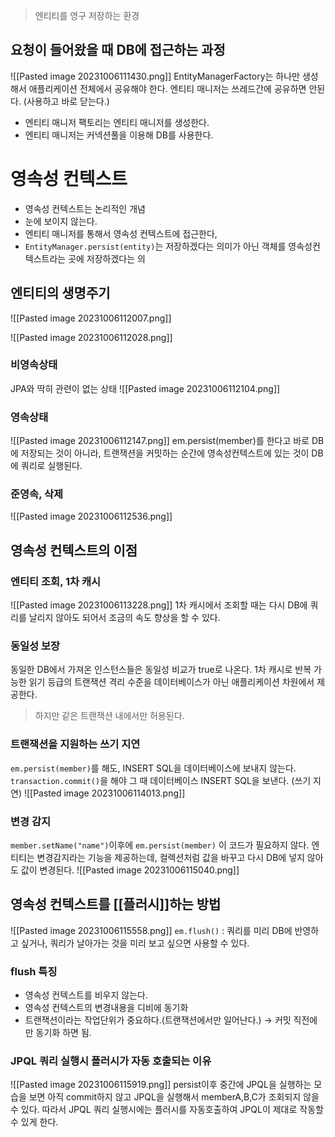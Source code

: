 >엔티티를 영구 저장하는 환경

## 요청이 들어왔을 때 DB에 접근하는 과정
![[Pasted image 20231006111430.png]]
EntityManagerFactory는 하나만 생성해서 애플리케이션 전체에서 공유해야 한다.
엔티티 매니저는 쓰레드간에 공유하면 안된다. (사용하고 바로 닫는다.)
- 엔티티 매니저 팩토리는 엔티티 매니저를 생성한다.
- 엔티티 매니저는 커넥션풀을 이용해 DB를 사용한다.

# 영속성 컨텍스트
- 영속성 컨텍스트는 논리적인 개념
- 눈에 보이지 않는다.
- 엔티티 매니저를 통해서 영속성 컨텍스트에 접근한다,
- `EntityManager.persist(entity)`는 저장하겠다는 의미가 아닌 객체를 영속성컨텍스트라는 곳에 저장하겠다는 의

## 엔티티의 생명주기
![[Pasted image 20231006112007.png]]

![[Pasted image 20231006112028.png]]

### 비영속상태
JPA와 딱히 관련이 없는 상태
![[Pasted image 20231006112104.png]]
### 영속상태
![[Pasted image 20231006112147.png]]
em.persist(member)를 한다고 바로 DB에 저장되는 것이 아니라,
트랜잭션을 커밋하는 순간에 영속성컨텍스트에 있는 것이 DB에 쿼리로 실행된다.

### 준영속, 삭제
![[Pasted image 20231006112536.png]]

## 영속성 컨텍스트의 이점

### 엔티티 조회, 1차 캐시
![[Pasted image 20231006113228.png]]
1차 캐시에서 조회할 때는 다시 DB에 쿼리를 날리지 않아도 되어서 조금의 속도 향상을 할 수 있다. 
### 동일성 보장
동일한 DB에서 가져온 인스턴스들은 동일성 비교가 true로 나온다.
1차 캐시로 반복 가능한 읽기 등급의 트랜잭션 격리 수준을 데이터베이스가 아닌 애플리케이션 차원에서 제공한다. 
> 하지만 같은 트랜잭션 내에서만 허용된다.
### 트랜잭션을 지원하는 쓰기 지연
`em.persist(member)`를 해도, INSERT SQL을 데이터베이스에 보내지 않는다.
`transaction.commit()`을 해야 그 때 데이터베이스 INSERT SQL을 보낸다. (쓰기 지연)
![[Pasted image 20231006114013.png]]
### 변경 감지
`member.setName("name")`이후에 
`em.persist(member)` 이 코드가 필요하지 않다.
엔티티는 변경감지라는 기능을 제공하는데, 컬렉션처럼 값을 바꾸고 다시 DB에 넣지 않아도 값이 변경된다.
![[Pasted image 20231006115040.png]]
## 영속성 컨텍스트를 [[플러시]]하는 방법
![[Pasted image 20231006115558.png]]
`em.flush()` : 쿼리를 미리 DB에 반영하고 싶거나, 쿼리가 날아가는 것을 미리 보고 싶으면 사용할 수 있다.
### flush 특징
- 영속성 컨텍스트를 비우지 않는다.
- 영속성 컨텍스트의 변경내용을 디비에 동기화
- 트랜잭션이라는 작업단위가 중요하다.(트랜잭션에서만 일어난다.) → 커밋 직전에만 동기화 하면 됨.

### JPQL 쿼리 실행시 플러시가 자동 호출되는 이유
![[Pasted image 20231006115919.png]]
persist이후 중간에 JPQL을 실행하는 모습을 보면 아직 commit하지 않고  JPQL을 실행해서 memberA,B,C가 조회되지 않을 수 있다. 따라서 JPQL 쿼리 실행시에는 플러시를 자동호출하여 JPQL이 제대로 작동할 수 있게 한다.